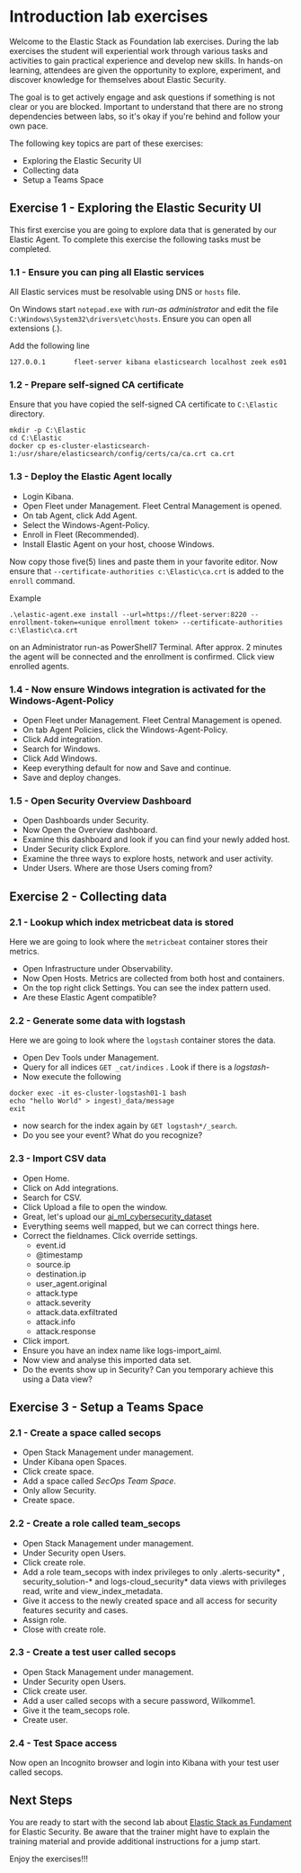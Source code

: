 # Introduction lab exercises

Welcome to the Elastic Stack as Foundation lab exercises. During the lab exercises the student will experiential work through various tasks and activities to gain practical experience and develop new skills. In hands-on learning, attendees are given the opportunity to explore, experiment, and discover knowledge for themselves about Elastic Security.

The goal is to get actively engage and ask questions if something is not clear or you are blocked. Important to understand that there are no strong dependencies between labs, so it's okay if you're behind and follow your own pace.

The following key topics are part of these exercises:

- Exploring the Elastic Security UI
- Collecting data
- Setup a Teams Space

## Exercise 1 - Exploring the Elastic Security UI

This first exercise you are going to explore data that is generated by our Elastic Agent. To complete this exercise the following tasks must be completed.

### 1.1 - Ensure you can ping all Elastic services

All Elastic services must be resolvable using DNS or `hosts` file.

On Windows start `notepad.exe` with *run-as administrator* and edit the file `C:\Windows\System32\drivers\etc\hosts`.
Ensure you can open all extensions (*.*).

Add the following line

```
127.0.0.1       fleet-server kibana elasticsearch localhost zeek es01
```

### 1.2 - Prepare self-signed CA certificate

Ensure that you have copied the self-signed CA certificate to `C:\Elastic` directory.

```
mkdir -p C:\Elastic
cd C:\Elastic
docker cp es-cluster-elasticsearch-1:/usr/share/elasticsearch/config/certs/ca/ca.crt ca.crt
```

### 1.3 - Deploy the Elastic Agent locally

- Login Kibana.
- Open Fleet under Management. Fleet Central Management is opened.
- On tab Agent, click Add Agent.
- Select the Windows-Agent-Policy.
- Enroll in Fleet (Recommended).
- Install Elastic Agent on your host, choose Windows.

Now copy those five(5) lines and paste them in your favorite editor. Now ensure that `--certificate-authorities c:\Elastic\ca.crt` is added to the `enroll` command.

Example
```
.\elastic-agent.exe install --url=https://fleet-server:8220 --enrollment-token=<unique enrollment token> --certificate-authorities c:\Elastic\ca.crt
```

on an Administrator run-as PowerShell7 Terminal. After approx. 2 minutes the agent will be connected and the enrollment is confirmed. Click view enrolled agents.

### 1.4 - Now ensure Windows integration is activated for the Windows-Agent-Policy

- Open Fleet under Management. Fleet Central Management is opened. 
- On tab Agent Policies, click the Windows-Agent-Policy.
- Click Add integration.
- Search for Windows.
- Click Add Windows.
- Keep everything default for now and Save and continue.
- Save and deploy changes.

### 1.5 - Open Security Overview Dashboard

- Open Dashboards under Security.
- Now Open the Overview dashboard.
- Examine this dashboard and look if you can find your newly added host.
- Under Security click Explore.
- Examine the three ways to explore hosts, network and user activity.
- Under Users. Where are those Users coming from?

## Exercise 2 - Collecting data

### 2.1 - Lookup which index metricbeat data is stored

Here we are going to look where the `metricbeat` container stores their metrics.

- Open Infrastructure under Observability.
- Now Open Hosts. Metrics are collected from both host and containers.
- On the top right click Settings. You can see the index pattern used.
- Are these Elastic Agent compatible?

### 2.2 - Generate some data with logstash

Here we are going to look where the `logstash` container stores the data.

- Open Dev Tools under Management.
- Query for all indices `GET _cat/indices` . Look if there is a *logstash-*
- Now execute the following

```
docker exec -it es-cluster-logstash01-1 bash
echo "hello World" > ingest)_data/message
exit
```
- now search for the index again by `GET logstash*/_search`.
- Do you see your event? What do you recognize?

### 2.3 - Import CSV data
- Open Home.
- Click on Add integrations.
- Search for CSV.
- Click Upload a file to open the window.
- Great, let's upload our [ai_ml_cybersecurity_dataset](./content/ai_ml_cybersecurity_dataset.csv)
- Everything seems well mapped, but we can correct things here.
- Correct the fieldnames. Click override settings.
    - event.id
    - @timestamp
    - source.ip
    - destination.ip
    - user_agent.original
    - attack.type
    - attack.severity
    - attack.data.exfiltrated
    - attack.info
    - attack.response
- Click import.
- Ensure you have an index name like logs-import_aiml.
- Now view and analyse this imported data set. 
- Do the events show up in Security? Can you temporary achieve this using a Data view?


## Exercise 3 - Setup a Teams Space

### 2.1 - Create a space called secops

- Open Stack Management under management.
- Under Kibana open Spaces.
- Click create space.
- Add a space called *SecOps Team Space*.
- Only allow Security.
- Create space.

### 2.2 - Create a role called team_secops

- Open Stack Management under management.
- Under Security open Users.
- Click create role.
- Add a role team_secops with index privileges to only .alerts-security* , security_solution-* and logs-cloud_security* data views with privileges read, write and view_index_metadata.
- Give it access to the newly created space and all access for security features security and cases.
- Assign role.
- Close with create role.

### 2.3 - Create a test user called secops

- Open Stack Management under management.
- Under Security open Users.
- Click create user.
- Add a user called secops with a secure password, Wilkomme1.
- Give it the team_secops role.
- Create user.

### 2.4 - Test Space access

Now open an Incognito browser and login into Kibana with your test user called secops.

## Next Steps

You are ready to start with the second lab about [Elastic Stack as Fundament](../03-AdvancedIngestion/README.md) for Elastic Security. Be aware that the trainer might have to explain the training material and provide additional instructions for a jump start.

Enjoy the exercises!!!

